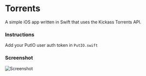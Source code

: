 # Torrents

A simple iOS app written in Swift that uses the Kickass Torrents API.

### Instructions

Add your PutIO user auth token in `PutIO.swift`

### Screenshot

![Screenshot](https://raw.githubusercontent.com/rdougan/Torrents/master/screenshot.png)
